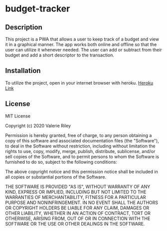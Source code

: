 # budget-tracker

## Description 

This project is a PWA that allows a user to keep track of a budget and view it in a graphical manner. 
The app works both online and offline so that the user can utilize it whenever needed. 
The user can add or subtract from their budget and add a short descriptor to the transaction.

## Installation

To utilize the project, open in your internet browser with heroku. [Heroku Link](https://morning-journey-28573.herokuapp.com/)

## License

MIT License

Copyright (c) 2020 Valerie Riley

Permission is hereby granted, free of charge, to any person obtaining a copy
of this software and associated documentation files (the "Software"), to deal
in the Software without restriction, including without limitation the rights
to use, copy, modify, merge, publish, distribute, sublicense, and/or sell
copies of the Software, and to permit persons to whom the Software is
furnished to do so, subject to the following conditions:

The above copyright notice and this permission notice shall be included in all
copies or substantial portions of the Software.

THE SOFTWARE IS PROVIDED "AS IS", WITHOUT WARRANTY OF ANY KIND, EXPRESS OR
IMPLIED, INCLUDING BUT NOT LIMITED TO THE WARRANTIES OF MERCHANTABILITY,
FITNESS FOR A PARTICULAR PURPOSE AND NONINFRINGEMENT. IN NO EVENT SHALL THE
AUTHORS OR COPYRIGHT HOLDERS BE LIABLE FOR ANY CLAIM, DAMAGES OR OTHER
LIABILITY, WHETHER IN AN ACTION OF CONTRACT, TORT OR OTHERWISE, ARISING FROM,
OUT OF OR IN CONNECTION WITH THE SOFTWARE OR THE USE OR OTHER DEALINGS IN THE
SOFTWARE.
